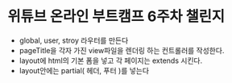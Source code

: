 # 위튜브 온라인 부트캠프 6주차 챌린지

- global, user, stroy 라우터를 만든다
- pageTitle을 각자 가진 view파일을 렌더링 하는 컨트롤러를 작성한다.
- layout에 html의 기본 폼을 넣고 각 페이지는 extends 시킨다.
- layout안에는 partial( 헤더, 푸터 )를 넣는다

